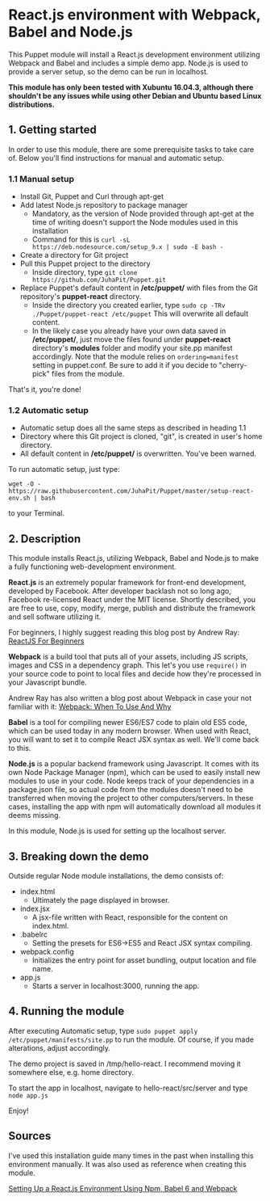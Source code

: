 # React.js environment with Webpack, Babel and Node.js

This Puppet module will install a React.js development environment utilizing Webpack and 
Babel and includes a simple demo app. Node.js is used to provide a server setup, 
so the demo can be run in localhost.

**This module has only been tested with Xubuntu 16.04.3, although there shouldn't be any issues 
while using other Debian and Ubuntu based Linux distributions.**

## 1. Getting started

In order to use this module, there are some prerequisite tasks to take care of.
Below you'll find instructions for manual and automatic setup.

### 1.1 Manual setup

* Install Git, Puppet and Curl through apt-get
* Add latest Node.js repository to package manager
	* Mandatory, as the version of Node provided through apt-get at the time
	of writing doesn't support the Node modules used in this installation
	* Command for this is `curl -sL https://deb.nodesource.com/setup_9.x | sudo -E bash -`
* Create a directory for Git project
* Pull this Puppet project to the directory
	* Inside directory, type `git clone https://github.com/JuhaPit/Puppet.git`
* Replace Puppet's default content in **/etc/puppet/** with files from the Git repository's **puppet-react**
 directory.
	* Inside the directory you created earlier, type `sudo cp -TRv ./Puppet/puppet-react /etc/puppet` 
	This will overwrite all default content.
	* In the likely case you already have your own data saved in **/etc/puppet/**, just move the files 
	found under **puppet-react**  directory's **modules** folder and modify your site.pp manifest
	accordingly. Note that the module relies on `ordering=manifest` setting in puppet.conf. Be sure to 
	add it if you decide to "cherry-pick" files from the module.

That's it, you're done!

### 1.2 Automatic setup

* Automatic setup does all the same steps as described in heading 1.1
* Directory where this Git project is cloned, "git", is created in user's home directory.
* All default content in **/etc/puppet/** is overwritten. You've been warned.

To run automatic setup, just type:

`wget -O - https://raw.githubusercontent.com/JuhaPit/Puppet/master/setup-react-env.sh | bash`
 
to your Terminal.

## 2. Description

This module installs React.js, utilizing Webpack, Babel and Node.js to make a fully 
functioning web-development environment.

**React.js** is an extremely popular framework for front-end development, developed by Facebook.
After developer backlash not so long ago, Facebook re-licensed React under the MIT license.
Shortly described, you are free to use, copy, modify, merge, publish and distribute the framework 
and sell software utilizing it.

For beginners, I highly suggest reading this blog post by Andrew Ray: [ReactJS For Beginners](https://blog.andrewray.me/reactjs-for-stupid-people/)

**Webpack** is a build tool that puts all of your assets, including JS scripts, images and CSS in a dependency 
graph. This let's you use `require()` in your source code to point to local files and decide how they're 
processed in your Javascript bundle.

Andrew Ray has also written a blog post about Webpack in case your not familiar with it: [Webpack: When To Use And Why](https://blog.andrewray.me/webpack-when-to-use-and-why/)

**Babel** is a tool for compiling newer ES6/ES7 code to plain old ES5 code, which can be used today in any 
modern browser. When used with React, you will want to set it to compile React JSX syntax as well.
We'll come back to this.

**Node.js** is a popular backend framework using Javascript. It comes with its own Node Package Manager
(npm), which can be used to easily install new modules to use in your code. Node keeps track of your 
dependencies in a package.json file, so actual code from the modules doesn't need to be transferred when 
moving the project to other computers/servers. In these cases, installing the app with npm will
automatically download all modules it deems missing.

In this module, Node.js is used for setting up the localhost server.

## 3. Breaking down the demo

Outside regular Node module installations, the demo consists of:

* index.html
	* Ultimately the page displayed in browser.
* index.jsx
	* A jsx-file written with React, responsible for the content on index.html.
* .babelrc
	* Setting the presets for ES6->ES5 and React JSX syntax compiling.
* webpack.config
	* Initializes the entry point for asset bundling, output location and file name.
* app.js
	* Starts a server in localhost:3000, running the app.

## 4. Running the module

After executing Automatic setup, type `sudo puppet apply /etc/puppet/manifests/site.pp` 
to run the module. Of course, if you made alterations, adjust accordingly.

The demo project is saved in /tmp/hello-react. I recommend moving it somewhere else, e.g. home directory.

To start the app in localhost, navigate to hello-react/src/server and type `node app.js`

Enjoy!

## Sources

I've used this installation guide many times in the past when installing this environment manually.
It was also used as reference when creating this module.

[Setting Up a React.js Environment Using Npm, Babel 6 and Webpack](https://www.codementor.io/tamizhvendan/beginner-guide-setup-reactjs-environment-npm-babel-6-webpack-du107r9zr)




